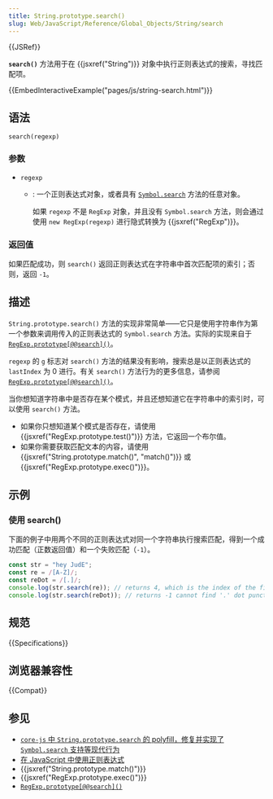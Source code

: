 ```yaml
---
title: String.prototype.search()
slug: Web/JavaScript/Reference/Global_Objects/String/search
---
```


{{JSRef}}

**`search()`** 方法用于在 {{jsxref("String")}} 对象中执行正则表达式的搜索，寻找匹配项。

{{EmbedInteractiveExample("pages/js/string-search.html")}}

## 语法

```js-nolint
search(regexp)
```

### 参数

- `regexp`

  - : 一个正则表达式对象，或者具有 [`Symbol.search`](/zh-CN/docs/Web/JavaScript/Reference/Global_Objects/Symbol/search) 方法的任意对象。

    如果 `regexp` 不是 `RegExp` 对象，并且没有 `Symbol.search` 方法，则会通过使用 `new RegExp(regexp)` 进行隐式转换为 {{jsxref("RegExp")}}。

### 返回值

如果匹配成功，则 `search()` 返回正则表达式在字符串中首次匹配项的索引；否则，返回 `-1`。

## 描述

`String.prototype.search()` 方法的实现非常简单——它只是使用字符串作为第一个参数来调用传入的正则表达式的 `Symbol.search` 方法。实际的实现来自于 [`RegExp.prototype[@@search]()`](/zh-CN/docs/Web/JavaScript/Reference/Global_Objects/RegExp/@@search)。

`regexp` 的 `g` 标志对 `search()` 方法的结果没有影响，搜索总是以正则表达式的 `lastIndex` 为 0 进行。有关 `search()` 方法行为的更多信息，请参阅 [`RegExp.prototype[@@search]()`](/zh-CN/docs/Web/JavaScript/Reference/Global_Objects/RegExp/@@search)。

当你想知道字符串中是否存在某个模式，并且还想知道它在字符串中的索引时，可以使用 `search()` 方法。

- 如果你只想知道某个模式是否存在，请使用 {{jsxref("RegExp.prototype.test()")}} 方法，它返回一个布尔值。
- 如果你需要获取匹配文本的内容，请使用 {{jsxref("String.prototype.match()", "match()")}} 或 {{jsxref("RegExp.prototype.exec()")}}。

## 示例

### 使用 search()

下面的例子中用两个不同的正则表达式对同一个字符串执行搜索匹配，得到一个成功匹配（正数返回值）和一个失败匹配（`-1`）。

```js
const str = "hey JudE";
const re = /[A-Z]/;
const reDot = /[.]/;
console.log(str.search(re)); // returns 4, which is the index of the first capital letter "J"
console.log(str.search(reDot)); // returns -1 cannot find '.' dot punctuation
```

## 规范

{{Specifications}}

## 浏览器兼容性

{{Compat}}

## 参见

- [`core-js` 中 `String.prototype.search` 的 polyfill，修复并实现了 `Symbol.search` 支持等现代行为](https://github.com/zloirock/core-js#ecmascript-string-and-regexp)
- [在 JavaScript 中使用正则表达式](/zh-CN/docs/Web/JavaScript/Guide/Regular_expressions)
- {{jsxref("String.prototype.match()")}}
- {{jsxref("RegExp.prototype.exec()")}}
- [`RegExp.prototype[@@search]()`](/zh-CN/docs/Web/JavaScript/Reference/Global_Objects/RegExp/@@search)

